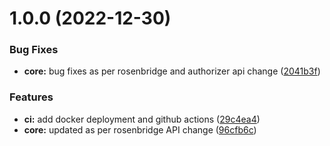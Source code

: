 # 1.0.0 (2022-12-30)

### Bug Fixes

- **core:** bug fixes as per rosenbridge and authorizer api change ([2041b3f](https://github.com/shivanshkc/rosenchat/commit/2041b3f975e0ecc7a3eb5b6905e337a66da4d48a))

### Features

- **ci:** add docker deployment and github actions ([29c4ea4](https://github.com/shivanshkc/rosenchat/commit/29c4ea40043795e6c8813b39cbf91c4b5332df90))
- **core:** updated as per rosenbridge API change ([96cfb6c](https://github.com/shivanshkc/rosenchat/commit/96cfb6c1048a1a7bd4b871de29e6230ad9e00175))
